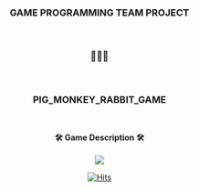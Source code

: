 <h3 align="center"><b>GAME PROGRAMMING TEAM PROJECT</b></h3>
</br>
<h3 align="center"><b>🐷🐵🐰</b></h3>
</br>
<h3 align="center"><b>PIG_MONKEY_RABBIT_GAME</b></h3>
</br>

<div align=center>

<!-- tech badge -->
<b>🛠 Game Description 🛠</b></h3>
</br>
</br>
<img src="https://img.shields.io/badge/Notion-000000?style=flat&logo=C%2B%2B&logoColor=white"/></a>

[![Hits](https://hits.seeyoufarm.com/api/count/incr/badge.svg?url=https%3A%2F%2Fgithub.com%2F2hyunjinn&count_bg=%23ED28A6&title_bg=%23555555&icon=github.svg&icon_color=%23E7E7E7&title=hits&edge_flat=false)](https://hits.seeyoufarm.com)

